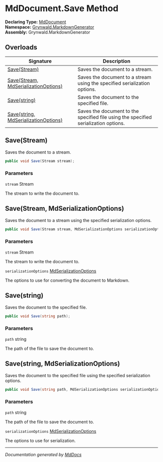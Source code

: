 ﻿<!--  
  <auto-generated>   
    The contents of this file were generated by a tool.  
    Changes to this file may be list if the file is regenerated  
  </auto-generated>   
-->

# MdDocument.Save Method

**Declaring Type:** [MdDocument](../index.md)  
**Namespace:** [Grynwald.MarkdownGenerator](../../index.md)  
**Assembly:** Grynwald.MarkdownGenerator

## Overloads

| Signature                                                                  | Description                                                                         |
| -------------------------------------------------------------------------- | ----------------------------------------------------------------------------------- |
| [Save(Stream)](#savestream)                                                | Saves the document to a stream.                                                     |
| [Save(Stream, MdSerializationOptions)](#savestream-mdserializationoptions) | Saves the document to a stream using the specified serialization options.           |
| [Save(string)](#savestring)                                                | Saves the document to the specified file.                                           |
| [Save(string, MdSerializationOptions)](#savestring-mdserializationoptions) | Saves the document to the specified file using the specified serialization options. |

## Save(Stream)

Saves the document to a stream.

```csharp
public void Save(Stream stream);
```

### Parameters

`stream`  Stream

The stream to write the document to.

## Save(Stream, MdSerializationOptions)

Saves the document to a stream using the specified serialization options.

```csharp
public void Save(Stream stream, MdSerializationOptions serializationOptions);
```

### Parameters

`stream`  Stream

The stream to write the document to.

`serializationOptions`  [MdSerializationOptions](../../MdSerializationOptions/index.md)

The options to use for converting the document to Markdown.

## Save(string)

Saves the document to the specified file.

```csharp
public void Save(string path);
```

### Parameters

`path`  string

The path of the file to save the document to.

## Save(string, MdSerializationOptions)

Saves the document to the specified file using the specified serialization options.

```csharp
public void Save(string path, MdSerializationOptions serializationOptions);
```

### Parameters

`path`  string

The path of the file to save the document to.

`serializationOptions`  [MdSerializationOptions](../../MdSerializationOptions/index.md)

The options to use for serialization.

___

*Documentation generated by [MdDocs](https://github.com/ap0llo/mddocs)*
